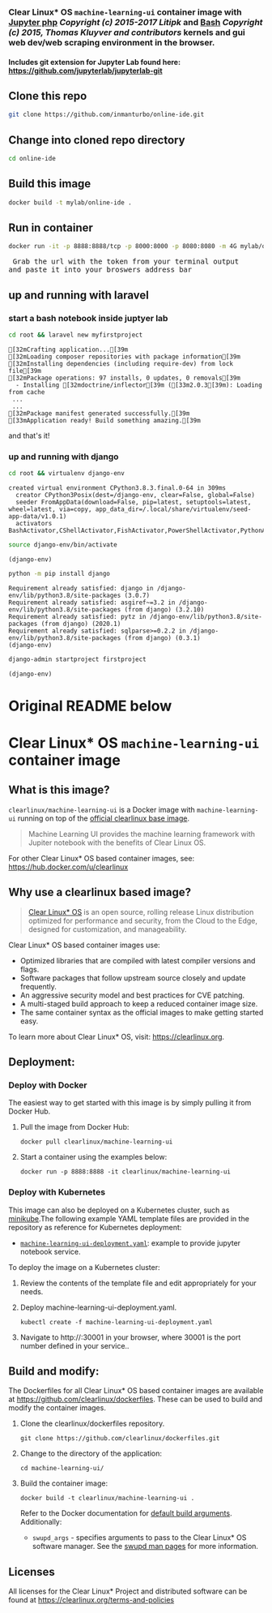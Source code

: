 ### Clear Linux* OS `machine-learning-ui` container image with [Jupyter php](https://litipk.github.io/Jupyter-PHP-Installer/) *Copyright (c) 2015-2017 Litipk* and [Bash](https://github.com/takluyver/bash_kernel) *Copyright (c) 2015, Thomas Kluyver and contributors*  kernels and gui web dev/web scraping environment in the browser. 

#### Includes git extension for Jupyter Lab found here: https://github.com/jupyterlab/jupyterlab-git

## Clone this repo

```bash
git clone https://github.com/inmanturbo/online-ide.git
```

## Change into cloned repo directory
```bash
cd online-ide
```
## Build this image
```bash
docker build -t mylab/online-ide .
```
## Run in container
```bash
docker run -it -p 8888:8888/tcp -p 8000:8000 -p 8080:8080 -m 4G mylab/online-ide
```
<pre> Grab the url with the token from your terminal output 
and paste it into your broswers address bar </pre>

## up and running with laravel
### start a bash notebook inside juptyer lab

```bash
cd root && laravel new myfirstproject
```

    [32mCrafting application...[39m
    [32mLoading composer repositories with package information[39m
    [32mInstalling dependencies (including require-dev) from lock file[39m
    [32mPackage operations: 97 installs, 0 updates, 0 removals[39m
      - Installing [32mdoctrine/inflector[39m ([33m2.0.3[39m): Loading from cache
     ...
     ...
    [32mPackage manifest generated successfully.[39m
    [33mApplication ready! Build something amazing.[39m


and that's it!

### up and running with django
```bash
cd root && virtualenv django-env
```

    created virtual environment CPython3.8.3.final.0-64 in 309ms
      creator CPython3Posix(dest=/django-env, clear=False, global=False)
      seeder FromAppData(download=False, pip=latest, setuptools=latest, wheel=latest, via=copy, app_data_dir=/.local/share/virtualenv/seed-app-data/v1.0.1)
      activators BashActivator,CShellActivator,FishActivator,PowerShellActivator,PythonActivator,XonshActivator



```bash
source django-env/bin/activate
```

    (django-env) 


```bash
python -m pip install django
```

    Requirement already satisfied: django in /django-env/lib/python3.8/site-packages (3.0.7)
    Requirement already satisfied: asgiref~=3.2 in /django-env/lib/python3.8/site-packages (from django) (3.2.10)
    Requirement already satisfied: pytz in /django-env/lib/python3.8/site-packages (from django) (2020.1)
    Requirement already satisfied: sqlparse>=0.2.2 in /django-env/lib/python3.8/site-packages (from django) (0.3.1)
    (django-env) 


```bash
django-admin startproject firstproject
```

    (django-env) 



# Original README below

# Clear Linux* OS `machine-learning-ui` container image

<!-- Required -->
## What is this image?

`clearlinux/machine-learning-ui` is a Docker image with `machine-learning-ui` running on top of the
[official clearlinux base image](https://hub.docker.com/_/clearlinux). 

<!-- application introduction -->
> Machine Learning UI provides the machine learning framework with Jupiter notebook with the 
> benefits of Clear Linux OS.

For other Clear Linux* OS
based container images, see: https://hub.docker.com/u/clearlinux

## Why use a clearlinux based image?

<!-- CL introduction -->
> [Clear Linux* OS](https://clearlinux.org/) is an open source, rolling release
> Linux distribution optimized for performance and security, from the Cloud to
> the Edge, designed for customization, and manageability.

Clear Linux* OS based container images use:
* Optimized libraries that are compiled with latest compiler versions and
  flags.
* Software packages that follow upstream source closely and update frequently.
* An aggressive security model and best practices for CVE patching.
* A multi-staged build approach to keep a reduced container image size.
* The same container syntax as the official images to make getting started
  easy. 

To learn more about Clear Linux* OS, visit: https://clearlinux.org.

<!-- Required -->
## Deployment:

### Deploy with Docker
The easiest way to get started with this image is by simply pulling it from
Docker Hub. 

1. Pull the image from Docker Hub: 
    ```
    docker pull clearlinux/machine-learning-ui
    ```

2. Start a container using the examples below:

    ```
    docker run -p 8888:8888 -it clearlinux/machine-learning-ui
    ```
    
<!-- Optional -->
### Deploy with Kubernetes
This image can also be deployed on a Kubernetes cluster, such as
[minikube](https://kubernetes.io/docs/setup/learning-environment/minikube/).The
following example YAML template files are provided in the repository as
reference for Kubernetes deployment:

   * [`machine-learning-ui-deployment.yaml`](https://github.com/clearlinux/dockerfiles/blob/master/machine-learning-ui/machine-learning-ui-deployment.yaml):
     example to provide jupyter notebook service.

To deploy the image on a Kubernetes cluster:

1. Review the contents of the template file and edit appropriately for your needs.

2. Deploy machine-learning-ui-deployment.yaml.
    ```
    kubectl create -f machine-learning-ui-deployment.yaml
    ```

3. Navigate to http://<nodeip>:30001 in your browser, where 30001 is the port number defined in your service..

<!-- Required -->
## Build and modify:

The Dockerfiles for all Clear Linux* OS based container images are available at
https://github.com/clearlinux/dockerfiles. These can be used to build and
modify the container images.

1. Clone the clearlinux/dockerfiles repository.
    ```
    git clone https://github.com/clearlinux/dockerfiles.git
    ```

2. Change to the directory of the application:
    ```
    cd machine-learning-ui/
    ```

3. Build the container image:
    ```
    docker build -t clearlinux/machine-learning-ui .
    ```

   Refer to the Docker documentation for [default build arguments](https://docs.docker.com/engine/reference/builder/#arg).
   Additionally:
   
   - `swupd_args` - specifies arguments to pass to the Clear Linux* OS software
     manager. See the [swupd man pages](https://github.com/clearlinux/swupd-client/blob/master/docs/swupd.1.rst#options)
     for more information.

<!-- Required -->
## Licenses

All licenses for the Clear Linux* Project and distributed software can be found
at https://clearlinux.org/terms-and-policies
